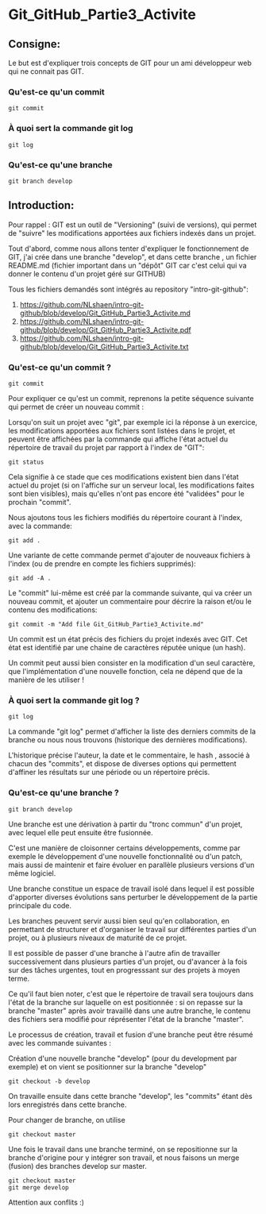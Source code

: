 # Git_GitHub_Partie3_Activite

## Consigne:

Le but est d'expliquer trois concepts de GIT pour un ami développeur web qui ne connait pas GIT.

### Qu'est-ce qu'un commit

    git commit

### À quoi sert la commande git log

    git log
    
### Qu'est-ce qu'une branche

    git branch develop

## Introduction:

Pour rappel : GIT est un outil de "Versioning" (suivi de versions), qui permet de "suivre" les modifications apportées aux fichiers indexés dans un projet.

Tout d'abord, comme nous allons tenter d'expliquer le fonctionnement de GIT, j'ai crée dans une branche "develop", et dans cette branche , un fichier README.md (fichier important dans un "dépôt" GIT car c'est celui qui va donner le contenu d'un projet géré sur GITHUB)

Tous les fichiers demandés sont intégrés au repository "intro-git-github":

 1. https://github.com/NLshaen/intro-git-github/blob/develop/Git_GitHub_Partie3_Activite.md
 2. https://github.com/NLshaen/intro-git-github/blob/develop/Git_GitHub_Partie3_Activite.pdf
 3. https://github.com/NLshaen/intro-git-github/blob/develop/Git_GitHub_Partie3_Activite.txt

### Qu'est-ce qu'un commit ?

    git commit

Pour expliquer ce qu'est un commit, reprenons la petite séquence suivante qui permet de créer un nouveau commit :

Lorsqu'on suit un projet avec "git", par exemple ici la réponse à un exercice, les modifications apportées aux fichiers sont listées dans le projet, et peuvent être affichées par la commande qui affiche l'état actuel du répertoire de travail du projet par rapport à l'index de "GIT":

    git status
    
Cela signifie à ce stade que ces modifications existent bien dans l'état actuel du projet (si on l'affiche sur un serveur local, les modifications faites sont bien visibles), mais qu'elles n'ont pas encore été "validées" pour le prochain "commit".

Nous ajoutons tous les fichiers modifiés du répertoire courant à l'index, avec la commande:

    git add .
    
Une variante de cette commande permet d'ajouter de nouveaux fichiers à l'index (ou de prendre en compte les fichiers supprimés):

    git add -A .

Le "commit" lui-même est créé par la commande suivante, qui va créer un nouveau commit, et ajouter un commentaire pour décrire la raison et/ou le contenu des modifications:

    git commit -m "Add file Git_GitHub_Partie3_Activite.md"

Un commit est un état précis des fichiers du projet indexés avec GIT. Cet état est identifié par une chaine de caractères réputée unique (un hash).

Un commit peut aussi bien consister en la modification d'un seul caractère, que l'implémentation d'une nouvelle fonction, cela ne dépend que de la manière de les utiliser !

### À quoi sert la commande git log ?

    git log
    
La commande "git log" permet d'afficher la liste des derniers commits de la branche ou nous nous trouvons (historique des dernières modifications).

L'historique précise l'auteur, la date et le commentaire, le hash , associé à chacun des "commits", et dispose de diverses options qui permettent d'affiner les résultats sur une période ou un répertoire précis.

### Qu'est-ce qu'une branche ?

    git branch develop

Une branche est une dérivation à partir du "tronc commun" d'un projet, avec lequel elle peut ensuite être fusionnée.

C'est une manière de cloisonner certains développements, comme par exemple le développement d'une nouvelle fonctionnalité ou d'un patch, mais aussi de maintenir et faire évoluer en parallèle plusieurs versions d'un même logiciel.

Une branche constitue un espace de travail isolé dans lequel il est possible d'apporter diverses évolutions sans perturber le développement de la partie principale du code.

Les branches peuvent servir aussi bien seul qu'en collaboration, en permettant de structurer et d'organiser le travail sur différentes parties d'un projet, ou à plusieurs niveaux de maturité de ce projet.

Il est possible de passer d'une branche à l'autre afin de travailler successivement dans plusieurs parties d'un projet, ou d'avancer à la fois sur des tâches urgentes, tout en progresssant sur des projets à moyen terme.

Ce qu'il faut bien noter, c'est que le répertoire de travail sera toujours dans l'état de la branche sur laquelle on est positionnée : si on repasse sur la branche "master" après avoir travaillé dans une autre branche, le contenu des fichiers sera modifié pour réprésenter l'état de la branche "master".

Le processus de création, travail et fusion d'une branche peut être résumé avec les commande suivantes :

Création d'une nouvelle branche "develop" (pour du development par exemple) et on vient se positionner sur la branche "develop"

    git checkout -b develop

On travaille ensuite dans cette branche "develop", les "commits" étant dès lors enregistrés dans cette branche.

Pour changer de branche, on utilise

    git checkout master

Une fois le travail dans une branche terminé, on se repositionne sur la branche d'origine pour y intégrer son travail, et nous faisons
un merge (fusion) des branches develop sur master.

    git checkout master
    git merge develop

Attention aux conflits :)
